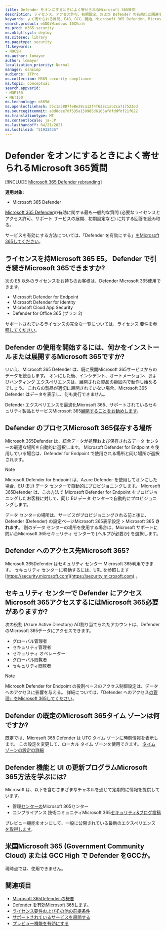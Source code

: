 ```yaml
---
title: Defender をオンにするときによく寄せられるMicrosoft 365質問
description: ライセンス、アクセス許可、初期設定、および Defender の有効化に関連するその他の製品およびサービスに関する最も一般的な質問に対する回答をMicrosoft 365する
keywords: よく寄せられる質問、FAQ、GCC、開始、Microsoft 365 Defender、Microsoft 365 Defender、M365、セキュリティ、データの場所、必要なアクセス許可、ライセンスの適格性、設定ページの有効化
search.product: eADQiWindows 10XVcnh
ms.prod: m365-security
ms.mktglfcycl: deploy
ms.sitesec: library
ms.pagetype: security
f1.keywords:
- NOCSH
ms.author: lomayor
author: lomayor
localization_priority: Normal
manager: dansimp
audience: ITPro
ms.collection: M365-security-compliance
ms.topic: conceptual
search.appverid:
- MOE150
- MET150
ms.technology: m365d
ms.openlocfilehash: 55c1a3807fe8e28ca12f4f638c1ab2ca717523ed
ms.sourcegitcommit: a8d8cee7df535a150985d6165afdfddfdf21f622
ms.translationtype: MT
ms.contentlocale: ja-JP
ms.lasthandoff: 04/21/2021
ms.locfileid: "51933435"
---
```

# <a name="frequently-asked-questions-when-turning-on-microsoft-365-defender"></a>Defender をオンにするときによく寄せられるMicrosoft 365質問

[!INCLUDE [Microsoft 365 Defender rebranding](../includes/microsoft-defender.md)]


**適用対象:**
- Microsoft 365 Defender

[Microsoft 365 Defender](microsoft-365-defender.md)の有効に関する最も一般的な質問 (必要なライセンスとアクセス許可、サポート サービスの展開、初期設定など) に対する回答を読み取る。

サービスを有効にする方法については、「Defender を有効にする」[をMicrosoft 365してください](m365d-enable.md)。

## <a name="i-dont-have-a-microsoft-365-e5-license-can-i-still-use-microsoft-365-defender"></a>ライセンスを持Microsoft 365 E5。 Defender で引き続きMicrosoft 365できますか?

次の E5 以外のライセンスをお持ちのお客様は、Defender Microsoft 365使用できます。

- Microsoft Defender for Endpoint
- Microsoft Defender for Identity
- Microsoft Cloud App Security
- Defender for Office 365 (プラン 2)
 
サポートされているライセンスの完全な一覧については、ライセンス [要件を参照してください](prerequisites.md#licensing-requirements)。

## <a name="do-i-need-to-install-or-deploy-anything-to-start-using-microsoft-365-defender"></a>Defender の使用を開始するには、何かをインストールまたは展開するMicrosoft 365ですか?

いいえ、Microsoft 365 Defender は、既に展開Microsoft 365サービスからのデータを統合します。 オンにした後、インシデント、オートメーション、およびハンティング エクスペリエンスは、展開された製品の範囲内で動作し始めるでしょう。 これらの製品が適切に展開されていない場合、Microsoft 365 Defender はデータを表示し、何も実行できません。

Defender エクスペリエンスを最適化Microsoft 365、サポートされているセキュリティ製品とサービスMicrosoft 365[展開することをお勧めします](deploy-supported-services.md)。

## <a name="where-does-microsoft-365-defender-process-and-store-my-data"></a>Defender のプロセスMicrosoft 365保存する場所
Microsoft 365Defender は、統合データが処理および保存されるデータ センターの最適な場所を自動的に選択します。 Microsoft Defender for Endpoint を使用している場合は、Defender for Endpoint で使用される場所と同じ場所が選択されます。

>[!NOTE]
>Microsoft Defender for Endpoint は、Azure Defender を使用してオンにした場合、EU (EU) データ センターで自動的にプロビジョニングします。 Microsoft 365Defender は、この方法で Microsoft Defender for Endpoint をプロビジョニングしたお客様に対して、同じ EU データ センターで自動的にプロビジョニングします。 

データ センターの場所は、サービスがプロビジョニングされる前と後に、Defender (Defender) の設定ページMicrosoft 365表示設定 > Microsoft 365 **されます**。 別のデータ センターの場所を使用する場合は、Microsoft サポートに問い合Microsoft 365セキュリティ センターで [ヘルプが必要か] を選択します。

## <a name="where-can-i-access-microsoft-365-defender"></a>Defender へのアクセス先Microsoft 365?

Microsoft 365Defender はセキュリティ センター Microsoft 365利用できます。 セキュリティ センターに移動するには、URL を参照します [https://security.microsoft.com](https://security.microsoft.com) 。

##  <a name="what-permissions-do-i-need-to-access-microsoft-365-defender-in-microsoft-365-security-center"></a>セキュリティ センターで Defender にアクセスMicrosoft 365アクセスするにはMicrosoft 365必要がありますか?

次の役割 (Azure Active Directory) AD割り当てられたアカウントは、Defender のMicrosoft 365データにアクセスできます。

- グローバル管理者
- セキュリティ管理者
- セキュリティ オペレーター
- グローバル閲覧者
- セキュリティ閲覧者

>[!NOTE]
>Microsoft Defender for Endpoint の役割ベースのアクセス制御設定は、データへのアクセスに影響を与える。 詳細については、「Defender へのアクセス[の管理」をMicrosoft 365してください](m365d-permissions.md)。

## <a name="what-time-zone-does-microsoft-365-defender-default-to"></a>Defender の既定のMicrosoft 365タイム ゾーンは何ですか?
既定では、Microsoft 365 Defender は UTC タイム ゾーンに時刻情報を表示します。 この設定を変更して、ローカル タイム ゾーンを使用できます。 [タイム ゾーンの設定の詳細](m365d-time-zone.md)

## <a name="how-can-i-learn-about-new-microsoft-365-defender-feature-and-ui-updates"></a>Defender 機能と UI の更新プログラムMicrosoft 365方法を学ぶには?

Microsoft は、以下を含むさまざまなチャネルを通じて定期的に情報を提供しています。

- 管理[センターの](../../admin/manage/message-center.md)Microsoft 365センター
- コンプライアンス 技術コミュニティMicrosoft 365[セキュリティ&ブログ投稿](https://techcommunity.microsoft.com/t5/security-privacy-and-compliance/bg-p/securityprivacycompliance)

プレビュー機能をオンにして、一般に公開されている最新のエクスペリエンス [を取得します](preview.md)。

## <a name="is-microsoft-365-defender-available-for-us-government-community-cloud-gcc-or-gcc-high"></a>米国Microsoft 365 (Government Community Cloud) または GCC High で Defender をGCCか。
現時点では、使用できません。

## <a name="related-topics"></a>関連項目

- [Microsoft 365Defender の概要](microsoft-365-defender.md)
- [Defender を有効Microsoft 365します](m365d-enable.md)。
- [ライセンス要件およびその他の前提条件](prerequisites.md)
- [サポートされているサービスを展開する](deploy-supported-services.md)
- [プレビュー機能を有効にする](preview.md)
